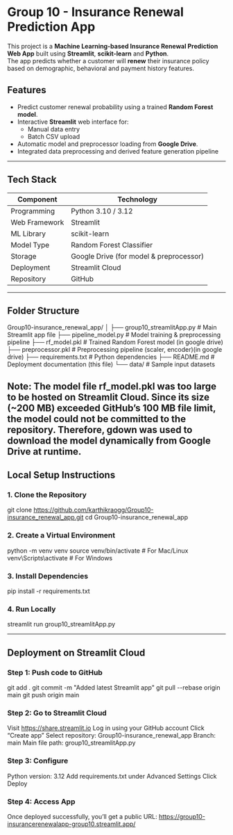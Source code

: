 # Group 10 - Insurance Renewal Prediction App

This project is a **Machine Learning-based Insurance Renewal Prediction Web App** built using **Streamlit**, **scikit-learn** and **Python**.  
The app predicts whether a customer will **renew** their insurance policy based on demographic, behavioral and payment history features.



## Features

- Predict customer renewal probability using a trained **Random Forest model**.
- Interactive **Streamlit** web interface for:
  - Manual data entry
  - Batch CSV upload
- Automatic model and preprocessor loading from **Google Drive**.
- Integrated data preprocessing and derived feature generation pipeline

---

## Tech Stack

| Component | Technology |
|------------|-------------|
| Programming | Python 3.10 / 3.12 |
| Web Framework | Streamlit |
| ML Library | scikit-learn |
| Model Type | Random Forest Classifier |
| Storage | Google Drive (for model & preprocessor) |
| Deployment | Streamlit Cloud |
| Repository | GitHub |

---

## Folder Structure
Group10-insurance_renewal_app/
│
├── group10_streamlitApp.py # Main Streamlit app file
├── pipeline_model.py # Model training & preprocessing pipeline
├── rf_model.pkl # Trained Random Forest model (in google drive)
├── preprocessor.pkl # Preprocessing pipeline (scaler, encoder)(in google drive)
├── requirements.txt # Python dependencies
├── README.md # Deployment documentation (this file)
└── data/ # Sample input datasets

Note: The model file rf_model.pkl was too large to be hosted on Streamlit Cloud.
Since its size (~200 MB) exceeded GitHub’s 100 MB file limit, the model could not be committed to the repository.
Therefore, gdown was used to download the model dynamically from Google Drive at runtime.
---

## Local Setup Instructions

### 1. Clone the Repository

git clone https://github.com/karthikraogg/Group10-insurance_renewal_app.git
cd Group10-insurance_renewal_app


### 2. Create a Virtual Environment

python -m venv venv
source venv/bin/activate       # For Mac/Linux
venv\Scripts\activate          # For Windows

### 3. Install Dependencies

pip install -r requirements.txt

### 4. Run Locally

streamlit run group10_streamlitApp.py

-----------------

## Deployment on Streamlit Cloud

### Step 1: Push code to GitHub
git add .
git commit -m "Added latest Streamlit app"
git pull --rebase origin main
git push origin main

### Step 2: Go to Streamlit Cloud
Visit https://share.streamlit.io
Log in using your GitHub account
Click “Create app”
Select repository: Group10-insurance_renewal_app
Branch: main
Main file path: group10_streamlitApp.py

### Step 3: Configure
Python version: 3.12
Add requirements.txt under Advanced Settings
Click Deploy

### Step 4: Access App
Once deployed successfully, you’ll get a public URL:
https://group10-insurancerenewalapp-group10.streamlit.app/